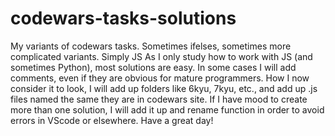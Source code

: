 # codewars-tasks-solutions
My variants of codewars tasks. Sometimes ifelses, sometimes more complicated variants. Simply JS
As I only study how to work with JS (and sometimes Python), most solutions are easy.
In some cases I will add comments, even if they are obvious for mature programmers.
How I now consider it to look, I will add up folders like 6kyu, 7kyu, etc., and add up .js files named the same they are in codewars site.
If I have mood to create more than one solution, I will add it up and rename function in order to avoid errors in VScode or elsewhere.
Have a great day!
